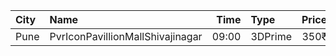 | City | Name                             |  Time | Type    | Price | Capacity | Booked |
| :--- | :------------------------------- | ----: | :------ | ----: | -------: | -----: |
| Pune | PvrIconPavillionMallShivajinagar | 09:00 | 3DPrime |  350₹ |      104 |      4 |
